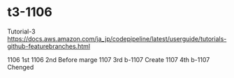 # t3-1106
Tutorial-3
https://docs.aws.amazon.com/ja_jp/codepipeline/latest/userguide/tutorials-github-featurebranches.html

1106 1st
1106 2nd Before marge
1107 3rd b-1107 Create
1107 4th b-1107 Chenged
